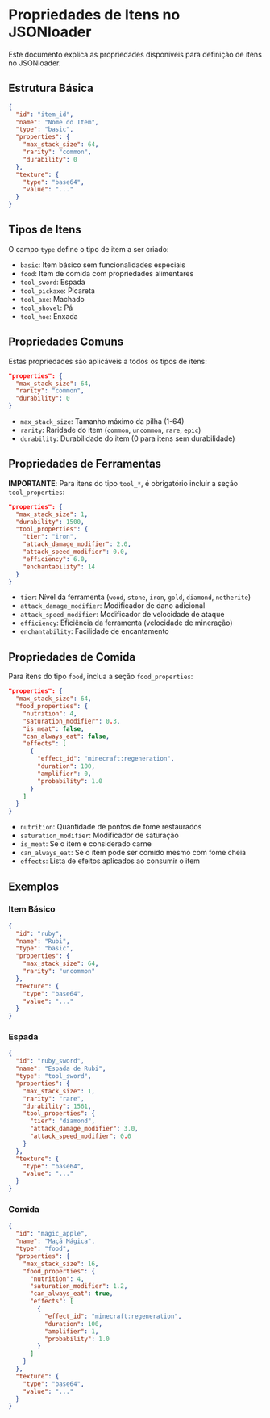 # Propriedades de Itens no JSONloader

Este documento explica as propriedades disponíveis para definição de itens no JSONloader.

## Estrutura Básica

```json
{
  "id": "item_id",
  "name": "Nome do Item",
  "type": "basic",
  "properties": {
    "max_stack_size": 64,
    "rarity": "common",
    "durability": 0
  },
  "texture": {
    "type": "base64",
    "value": "..."
  }
}
```

## Tipos de Itens

O campo `type` define o tipo de item a ser criado:

- `basic`: Item básico sem funcionalidades especiais
- `food`: Item de comida com propriedades alimentares
- `tool_sword`: Espada
- `tool_pickaxe`: Picareta
- `tool_axe`: Machado
- `tool_shovel`: Pá
- `tool_hoe`: Enxada

## Propriedades Comuns

Estas propriedades são aplicáveis a todos os tipos de itens:

```json
"properties": {
  "max_stack_size": 64,
  "rarity": "common",
  "durability": 0
}
```

- `max_stack_size`: Tamanho máximo da pilha (1-64)
- `rarity`: Raridade do item (`common`, `uncommon`, `rare`, `epic`)
- `durability`: Durabilidade do item (0 para itens sem durabilidade)

## Propriedades de Ferramentas

**IMPORTANTE**: Para itens do tipo `tool_*`, é obrigatório incluir a seção `tool_properties`:

```json
"properties": {
  "max_stack_size": 1,
  "durability": 1500,
  "tool_properties": {
    "tier": "iron",
    "attack_damage_modifier": 2.0,
    "attack_speed_modifier": 0.0,
    "efficiency": 6.0,
    "enchantability": 14
  }
}
```

- `tier`: Nível da ferramenta (`wood`, `stone`, `iron`, `gold`, `diamond`, `netherite`)
- `attack_damage_modifier`: Modificador de dano adicional
- `attack_speed_modifier`: Modificador de velocidade de ataque
- `efficiency`: Eficiência da ferramenta (velocidade de mineração)
- `enchantability`: Facilidade de encantamento

## Propriedades de Comida

Para itens do tipo `food`, inclua a seção `food_properties`:

```json
"properties": {
  "max_stack_size": 64,
  "food_properties": {
    "nutrition": 4,
    "saturation_modifier": 0.3,
    "is_meat": false,
    "can_always_eat": false,
    "effects": [
      {
        "effect_id": "minecraft:regeneration",
        "duration": 100,
        "amplifier": 0,
        "probability": 1.0
      }
    ]
  }
}
```

- `nutrition`: Quantidade de pontos de fome restaurados
- `saturation_modifier`: Modificador de saturação
- `is_meat`: Se o item é considerado carne
- `can_always_eat`: Se o item pode ser comido mesmo com fome cheia
- `effects`: Lista de efeitos aplicados ao consumir o item

## Exemplos

### Item Básico

```json
{
  "id": "ruby",
  "name": "Rubi",
  "type": "basic",
  "properties": {
    "max_stack_size": 64,
    "rarity": "uncommon"
  },
  "texture": {
    "type": "base64",
    "value": "..."
  }
}
```

### Espada

```json
{
  "id": "ruby_sword",
  "name": "Espada de Rubi",
  "type": "tool_sword",
  "properties": {
    "max_stack_size": 1,
    "rarity": "rare",
    "durability": 1561,
    "tool_properties": {
      "tier": "diamond",
      "attack_damage_modifier": 3.0,
      "attack_speed_modifier": 0.0
    }
  },
  "texture": {
    "type": "base64",
    "value": "..."
  }
}
```

### Comida

```json
{
  "id": "magic_apple",
  "name": "Maçã Mágica",
  "type": "food",
  "properties": {
    "max_stack_size": 16,
    "food_properties": {
      "nutrition": 4,
      "saturation_modifier": 1.2,
      "can_always_eat": true,
      "effects": [
        {
          "effect_id": "minecraft:regeneration",
          "duration": 100,
          "amplifier": 1,
          "probability": 1.0
        }
      ]
    }
  },
  "texture": {
    "type": "base64",
    "value": "..."
  }
}
```

